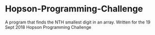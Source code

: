 # Hopson-Programming-Challenge
A program that finds the NTH smallest digit in an array. Written for the 19 Sept 2018 Hopson Programming Challenge
